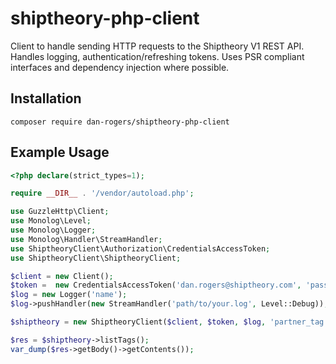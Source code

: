# shiptheory-php-client
Client to handle sending HTTP requests to the Shiptheory V1 REST API. Handles logging, authentication/refreshing tokens. Uses PSR compliant interfaces and dependency injection where possible.

## Installation 
```
composer require dan-rogers/shiptheory-php-client
```

## Example Usage
```php
<?php declare(strict_types=1);

require __DIR__ . '/vendor/autoload.php';

use GuzzleHttp\Client;
use Monolog\Level;
use Monolog\Logger;
use Monolog\Handler\StreamHandler;
use ShiptheoryClient\Authorization\CredentialsAccessToken;
use ShiptheoryClient\ShiptheoryClient;

$client = new Client();
$token =  new CredentialsAccessToken('dan.rogers@shiptheory.com', 'password');
$log = new Logger('name');
$log->pushHandler(new StreamHandler('path/to/your.log', Level::Debug));

$shiptheory = new ShiptheoryClient($client, $token, $log, 'partner_tag');

$res = $shiptheory->listTags();
var_dump($res->getBody()->getContents());
```
